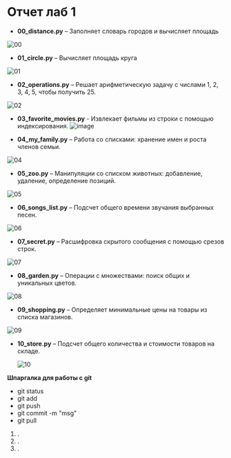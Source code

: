 # Отчет лаб 1

- **00_distance.py** – Заполняет словарь городов и вычисляет площадь

![00](https://github.com/user-attachments/assets/e79b9b2d-734a-4393-bde6-94a948e1db10)

- **01_circle.py** – Вычисляет площадь круга

![01](https://github.com/user-attachments/assets/adea4c43-38d5-4bfe-852f-c064fb0ce6dd)

- **02_operations.py** – Решает арифметическую задачу с числами 1, 2, 3, 4, 5, чтобы получить 25.
  
![02](https://github.com/user-attachments/assets/b7d7ba17-f56f-4eb8-bc45-c9d0e18ad75d)

  
- **03_favorite_movies.py** - Извлекает фильмы из строки с помощью индексирования.
  ![image](https://github.com/user-attachments/assets/99ca802b-4243-4c8f-a055-d5e95d607e24)


  
- **04_my_family.py** – Работа со списками: хранение имен и роста членов семьи.
  
![04](https://github.com/user-attachments/assets/e0116613-addb-4af0-89b4-a6e8a378c468)

  
- **05_zoo.py** – Манипуляции со списком животных: добавление, удаление, определение позиций.
  
![05](https://github.com/user-attachments/assets/27a23fec-8eae-4673-9e4c-1da125d84595)

  
- **06_songs_list.py** – Подсчет общего времени звучания выбранных песен.
  
![06](https://github.com/user-attachments/assets/68ac49b1-55d2-4d5a-aa2b-ab0d34741f8f)

  
- **07_secret.py** – Расшифровка скрытого сообщения с помощью срезов строк.
  
![07](https://github.com/user-attachments/assets/7d0e9719-a178-4b15-afd5-f9585165264b)

  
- **08_garden.py** – Операции с множествами: поиск общих и уникальных цветов.
  
![08](https://github.com/user-attachments/assets/51bc14fd-2d81-473c-841c-d68872516b6b)

  
- **09_shopping.py** – Определяет минимальные цены на товары из списка магазинов.
  
![09](https://github.com/user-attachments/assets/1d86a23c-9065-4c28-a371-5ebb87cbdc64)

  
- **10_store.py** – Подсчет общего количества и стоимости товаров на складе.
  
  ![10](https://github.com/user-attachments/assets/4a8d5df0-299f-4353-87a2-2d1a22b75062)

**Шпаргалка для работы с git**
 * git status
 * git add <file>
 * git push
 * git commit -m "msg"
 * git pull


1. []().
2. []().
3. []().

    

